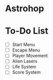# Astrohop


# To-Do List


 - [ ] Start Menu
 - [ ] Escape Menu
 - [ ] Player Movement
 - [ ] Alien Lasers
 - [ ] Life System
 - [ ] Score System
